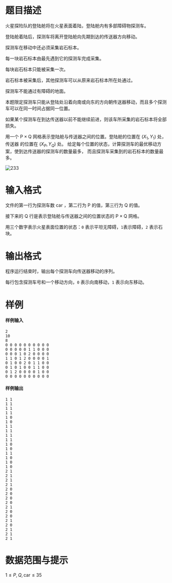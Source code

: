 
# 题目描述

火星探险队的登陆舱将在火星表面着陆，登陆舱内有多部障碍物探测车。

登陆舱着陆后，探测车将离开登陆舱向先期到达的传送器方向移动。

探测车在移动中还必须采集岩石标本。

每一块岩石标本由最先遇到它的探测车完成采集。

每块岩石标本只能被采集一次。

岩石标本被采集后，其他探测车可以从原来岩石标本所在处通过。

探测车不能通过有障碍的地面。

本题限定探测车只能从登陆处沿着向南或向东的方向朝传送器移动，而且多个探测车可以在同一时间占据同一位置。

如果某个探测车在到达传送器以前不能继续前进，则该车所采集的岩石标本将全部损失。

用一个 $\text{P}\times \text{Q}$ 网格表示登陆舱与传送器之间的位置。登陆舱的位置在 $(X_1,Y_1)$ 处，传送器 的位置在 $(X_P,Y_Q)$ 处。 给定每个位置的状态，计算探测车的最优移动方案，使到达传送器的探测车的数量最多， 而且探测车采集到的岩石标本的数量最多。

![233](https://www.oj.swust.edu.cn/upload/image/problem/1758.png)

# 输入格式

文件的第一行为探测车数 $\text{car}$ ，第二行为 $\text{P}$ 的值，第三行为 $\text{Q}$ 的值。

接下来的 $\text{Q}$ 行是表示登陆舱与传送器之间的位置状态的 $\text{P}\times \text{Q}$ 网格。

用三个数字表示火星表面位置的状态：`0` 表示平坦无障碍，`1`表示障碍，`2` 表示石块。

# 输出格式

程序运行结束时，输出每个探测车向传送器移动的序列。

每行包含探测车号和一个移动方向，`0` 表示向南移动，`1` 表示向东移动。

# 样例

#### 样例输入
```plain
2
10
8
0 0 0 0 0 0 0 0 0 0
0 0 0 0 0 1 1 0 0 0
0 0 0 1 0 2 0 0 0 0
1 1 0 1 2 0 0 0 0 1
0 1 0 0 2 0 1 1 0 0
0 1 0 1 0 0 1 1 0 0
0 1 2 0 0 0 0 1 0 0
0 0 0 0 0 0 0 0 0 0
```
#### 样例输出
```plain
1 1
1 1
1 1
1 1
1 0
1 0
1 1
1 1
1 1
1 1
1 0
1 0
1 1
1 0
1 0
1 0
2 1
2 1
2 1
2 1
2 0
2 0
2 0
2 0
2 1
2 0
2 0
2 1
2 0
2 1
2 1
2 1
```

# 数据范围与提示

$1\leq P,Q,\text{car}\leq 35$

